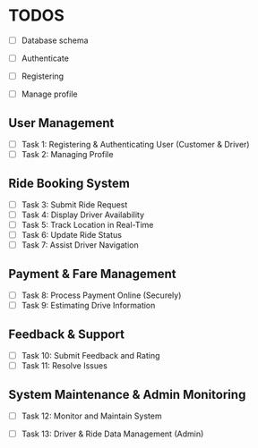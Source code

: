 # TODOS

- [ ] Database schema
- [ ] Authenticate
- [ ] Registering 
- [ ] Manage profile


## User Management
- [ ] Task 1: Registering & Authenticating User (Customer & Driver)  
- [ ] Task 2: Managing Profile  

## Ride Booking System
- [ ] Task 3: Submit Ride Request  
- [ ] Task 4: Display Driver Availability  
- [ ] Task 5: Track Location in Real-Time  
- [ ] Task 6: Update Ride Status  
- [ ] Task 7: Assist Driver Navigation  

## Payment & Fare Management
- [ ] Task 8: Process Payment Online (Securely)  
- [ ] Task 9: Estimating Drive Information  

## Feedback & Support
- [ ] Task 10: Submit Feedback and Rating  
- [ ] Task 11: Resolve Issues  

## System Maintenance & Admin Monitoring
- [ ] Task 12: Monitor and Maintain System  
- [ ] Task 13: Driver & Ride Data Management (Admin)  
 